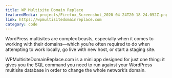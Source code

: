 ```yaml
---
title: WP Multisite Domain Replace
featuredMedia: projects/Firefox_Screenshot_2020-04-24T20-18-24.052Z.png
link: https://wpmultisitedomainreplace.com
category: code
---
```


WordPress multisites are complex beasts, especially when it comes to working with their domains—which you’re often required to do when attempting to work locally, go live with new host, or start a staging site.

WPMultisiteDomainReplace.com is a mini app designed for just one thing: it gives you the SQL command you need to run against your WordPress multisite database in order to change the whole network’s domain.
